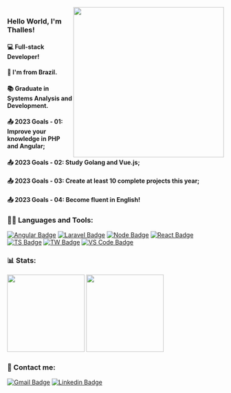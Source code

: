 <img align="right" src="https://user-images.githubusercontent.com/57325727/160325799-fde117e0-e47f-4158-a05c-4a6046c14681.svg" width="350"/>

<!-- Welcome -->
### Hello World, I'm Thalles!
#### 💻 Full-stack Developer!
#### 🏡 I'm from Brazil.
#### 📚 Graduate in Systems Analysis and Development.
#### 📤 2023 Goals - 01: Improve your knowledge in PHP and Angular; 
#### 📤 2023 Goals - 02: Study Golang and Vue.js; 
#### 📤 2023 Goals - 03: Create at least 10 complete projects this year; 
#### 📤 2023 Goals - 04: Become fluent in English!

<!-- Linguagens e Ferramentas -->

### 👨‍💻 Languages and Tools:
[![Angular Badge](https://img.shields.io/badge/Angular-6633cc?style=for-the-badge&logo=angular&logoColor=white)](https://angular.io/)
[![Laravel Badge](https://img.shields.io/badge/Laravel-6633cc?style=for-the-badge&logo=laravel&logoColor=white)](https://laravel.com/)
[![Node Badge](https://img.shields.io/badge/Node.js-6633cc?style=for-the-badge&logo=nodedotjs&logoColor=white)](https://nodejs.org/en/)
[![React Badge](https://img.shields.io/badge/React-6633cc?style=for-the-badge&logo=react&logoColor=white)](https://reactjs.org/)
[![TS Badge](https://img.shields.io/badge/TypeScript-6633cc?style=for-the-badge&logo=typescript&logoColor=white)](https://www.typescriptlang.org/)
[![TW Badge](https://img.shields.io/badge/Tailwind-6633cc?style=for-the-badge&logo=tailwind-css&logoColor=white)](https://www.typescriptlang.org/)
[![VS Code Badge](https://img.shields.io/badge/VS_Code-6633cc?style=for-the-badge&logo=visual%20studio%20code&logoColor=white)](https://code.visualstudio.com)

### 📊 Stats:
<div>
  <img height="180em" src="https://github-readme-stats.vercel.app/api?username=ThallesLana&show_icons=true&theme=synthwave")/>
  <img height="180em" src="https://github-readme-stats.vercel.app/api/top-langs/?username=ThallesLana&layout=compact&theme=synthwave")/>
</div>

<!-- Contato -->
### 🤝 Contact me:
[![Gmail Badge](https://img.shields.io/badge/Gmail-6633cc?style=for-the-badge&logo=gmail&logoColor=white)](mailto:thalles.lana1@gmail.com)
[![Linkedin Badge](https://img.shields.io/badge/LinkedIn-6633cc?style=for-the-badge&logo=linkedin&logoColor=white)](https://www.linkedin.com/in/thalles-lana/)

<!--
**ThallesLana/ThallesLana** is a ✨ _special_ ✨ repository because its `README.md` (this file) appears on your GitHub profile.

Here are some ideas to get you started:

- 🔭 I’m currently working on ...
- 🌱 I’m currently learning ...
- 👯 I’m looking to collaborate on ...
- 🤔 I’m looking for help with ...
- 💬 Ask me about ...
- 📫 How to reach me: ...
- 😄 Pronouns: ...
- ⚡ Fun fact: ...
-->
